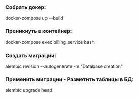 ### Собрать докер:
docker-compose up --build

### Проникнуть в контейнер:
docker-compose exec billing_service bash

### Создать миграции:
alembic revision --autogenerate -m "Database creation"

### Применить миграции - Разметить таблицы в БД:
alembic upgrade head
